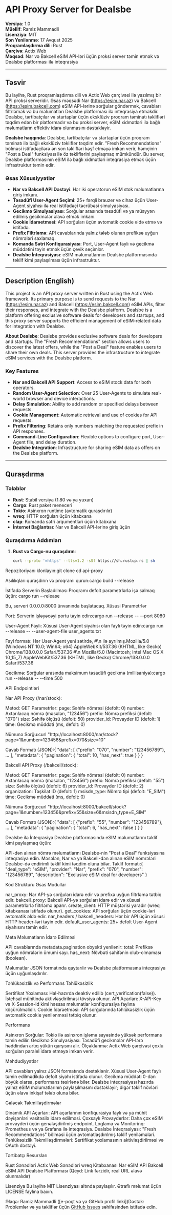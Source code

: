 # API Proxy Server for Dealsbe

**Versiya**: 1.0  
**Müəllif**: Ramiz Mammadli  
**Lisenziya**: MIT  
**Son Yenilənmə**: 17 Avqust 2025  
**Proqramlaşdırma dili**: Rust  
**Çərçivə**: Actix Web  
**Məqsəd**: Nar və Bakcell eSIM API-ləri üçün proksi server təmin etmək və Dealsbe platforması ilə inteqrasiya

---

## Təsvir

Bu layihə, Rust proqramlaşdırma dili və Actix Web çərçivəsi ilə yazılmış bir API proksi serveridir. Əsas məqsədi Nar (https://esim.nar.az) və Bakcell (https://esim.bakcell.com) eSIM API-lərinə sorğular göndərmək, cavabları filtrləmək və bu məlumatları Dealsbe platforması ilə inteqrasiya etməkdir. Dealsbe, tərtibatçılar və startaplar üçün eksklüziv proqram təminatı təklifləri təqdim edən bir platformadır və bu proksi server, eSIM xidmətləri ilə bağlı məlumatların effektiv idarə olunmasını dəstəkləyir.

**Dealsbe haqqında**: Dealsbe, tərtibatçılar və startaplar üçün proqram təminatı ilə bağlı eksklüziv təkliflər təqdim edir. "Fresh Recommendations" bölməsi istifadəçilərə ən son təklifləri kəşf etməyə imkan verir, həmçinin "Post a Deal" funksiyası ilə öz təkliflərini paylaşmaq mümkündür. Bu server, Dealsbe platformasının eSIM ilə bağlı xidmətləri inteqrasiya etmək üçün infrastruktur təmin edir.

### Əsas Xüsusiyyətlər
- **Nar və Bakcell API Dəstəyi**: Hər iki operatorun eSIM stok məlumatlarına giriş imkanı.
- **Təsadüfi User-Agent Seçimi**: 25+ fərqli brauzer və cihaz üçün User-Agent siyahısı ilə real istifadəçi təcrübəsi simulyasiyası.
- **Gecikmə Simulyasiyası**: Sorğular arasında təsadüfi və ya müəyyən edilmiş gecikmələr əlavə etmək imkanı.
- **Cookie İdarəetməsi**: API sorğuları üçün avtomatik cookie əldə etmə və istifadə.
- **Prefix Filtrləmə**: API cavablarında yalnız tələb olunan prefiksə uyğun nömrələri saxlamaq.
- **Komanda Sətri Konfiqurasiyası**: Port, User-Agent faylı və gecikmə müddətini təyin etmək üçün çevik seçimlər.
- **Dealsbe İnteqrasiyası**: eSIM məlumatlarının Dealsbe platformasında təklif kimi paylaşılması üçün infrastruktur.

---

## Description (English)

This project is an API proxy server written in Rust using the Actix Web framework. Its primary purpose is to send requests to the Nar (https://esim.nar.az) and Bakcell (https://esim.bakcell.com) eSIM APIs, filter their responses, and integrate with the Dealsbe platform. Dealsbe is a platform offering exclusive software deals for developers and startups, and this proxy server supports the efficient management of eSIM-related data for integration with Dealsbe.

**About Dealsbe**: Dealsbe provides exclusive software deals for developers and startups. The "Fresh Recommendations" section allows users to discover the latest offers, while the "Post a Deal" feature enables users to share their own deals. This server provides the infrastructure to integrate eSIM services with the Dealsbe platform.

### Key Features
- **Nar and Bakcell API Support**: Access to eSIM stock data for both operators.
- **Random User-Agent Selection**: Over 25 User-Agents to simulate real-world browser and device interactions.
- **Delay Simulation**: Ability to add random or specified delays between requests.
- **Cookie Management**: Automatic retrieval and use of cookies for API requests.
- **Prefix Filtering**: Retains only numbers matching the requested prefix in API responses.
- **Command-Line Configuration**: Flexible options to configure port, User-Agent file, and delay duration.
- **Dealsbe Integration**: Infrastructure for sharing eSIM data as offers on the Dealsbe platform.

---

## Quraşdırma

### Tələblər
- **Rust**: Stabil versiya (1.80 və ya yuxarı)
- **Cargo**: Rust paket meneceri
- **Tokio**: Asinxron runtime (avtomatik quraşdırılır)
- **wreq**: HTTP sorğuları üçün kitabxana
- **clap**: Komanda sətri arqumentləri üçün kitabxana
- **İnternet Bağlantısı**: Nar və Bakcell API-lərinə giriş üçün

### Quraşdırma Addımları
1. **Rust və Cargo-nu quraşdırın**:
   ```bash
   curl --proto '=https' --tlsv1.2 -sSf https://sh.rustup.rs | sh


Repozitoriyanı klonlayın:git clone <repo-url>
cd api-proxy


Asılılıqları quraşdırın və proqramı qurun:cargo build --release




İstifadə
Serverin Başladılması
Proqramı defolt parametrlərlə işə salmaq üçün:
cargo run --release

Bu, serveri 0.0.0.0:8000 ünvanında başlatacaq.
Xüsusi Parametrlər

Port: Serverin işləyəcəyi portu təyin edin:cargo run --release -- --port 8080


User-Agent Faylı: Xüsusi User-Agent siyahısı olan faylı təyin edin:cargo run --release -- --user-agent-file user_agents.txt

Fayl formatı: Hər User-Agent yeni sətirdə, #\n ilə ayrılmış.Mozilla/5.0 (Windows NT 10.0; Win64; x64) AppleWebKit/537.36 (KHTML, like Gecko) Chrome/138.0.0.0 Safari/537.36
#\n
Mozilla/5.0 (Macintosh; Intel Mac OS X 10_15_7) AppleWebKit/537.36 (KHTML, like Gecko) Chrome/138.0.0.0 Safari/537.36


Gecikmə: Sorğular arasında maksimum təsadüfi gecikmə (millisaniyə):cargo run --release -- --time 500



API Endpointləri

Nar API Proxy (/nar/stock):

Metod: GET
Parametrlər:
page: Səhifə nömrəsi (defolt: 0)
number: Axtarılacaq nömrə (məsələn, "123456")
prefix: Nömrə prefiksi (defolt: "070")
size: Səhifə ölçüsü (defolt: 50)
provider_id: Provayder ID (defolt: 1)
time: Gecikmə müddəti (ms, defolt: 0)


Nümunə Sorğu:curl "http://localhost:8000/nar/stock?page=1&number=123456&prefix=070&size=10"


Cavab Formatı (JSON):{
  "data": [
    {"prefix": "070", "number": "123456789"},
    ...
  ],
  "metadata": {
    "pagination": {
      "total": 10,
      "has_next": true
    }
  }
}




Bakcell API Proxy (/bakcell/stock):

Metod: GET
Parametrlər:
page: Səhifə nömrəsi (defolt: 0)
number: Axtarılacaq nömrə (məsələn, "123456")
prefix: Nömrə prefiksi (defolt: "55")
size: Səhifə ölçüsü (defolt: 6)
provider_id: Provayder ID (defolt: 2)
organization: Təşkilat ID (defolt: 1)
msisdn_type: Nömrə tipi (defolt: "E_SIM")
time: Gecikmə müddəti (ms, defolt: 0)


Nümunə Sorğu:curl "http://localhost:8000/bakcell/stock?page=1&number=123456&prefix=55&size=6&msisdn_type=E_SIM"


Cavab Formatı (JSON):{
  "data": [
    {"prefix": "55", "number": "123456789"},
    ...
  ],
  "metadata": {
    "pagination": {
      "total": 6,
      "has_next": false
    }
  }
}





Dealsbe ilə İnteqrasiya
Dealsbe platformasında eSIM məlumatlarını təklif kimi paylaşmaq üçün:

API-dən alınan nömrə məlumatlarını Dealsbe-nin "Post a Deal" funksiyasına inteqrasiya edin.
Məsələn, Nar və ya Bakcell-dən alınan eSIM nömrələri Dealsbe-də endirimli təklif kimi təqdim oluna bilər.
Təklif formatı:{
  "deal_type": "eSIM",
  "provider": "Nar",
  "prefix": "070",
  "number": "123456789",
  "description": "Exclusive eSIM deal for developers"
}




Kod Strukturu
Əsas Modullar

nar_proxy: Nar API-yə sorğuları idarə edir və prefixə uyğun filtrləmə tətbiq edir.
bakcell_proxy: Bakcell API-yə sorğuları idarə edir və xüsusi parametrlərlə filtrləmə aparır.
create_client: HTTP müştərisi yaradır (wreq kitabxanası istifadə olunur).
get_cookies: API sorğuları üçün cookie-ləri avtomatik əldə edir.
nar_headers / bakcell_headers: Hər bir API üçün xüsusi HTTP header-ləri təyin edir.
default_user_agents: 25+ defolt User-Agent siyahısını təmin edir.

Meta Məlumatların İdarə Edilməsi

API cavablarında metadata.pagination obyekti yenilənir:
total: Prefiksə uyğun nömrələrin ümumi sayı.
has_next: Növbəti səhifənin olub-olmaması (boolean).


Məlumatlar JSON formatında qaytarılır və Dealsbe platformasına inteqrasiya üçün uyğunlaşdırılır.


Təhlükəsizlik və Performans
Təhlükəsizlik

Sertifikat Yoxlaması: Hal-hazırda deaktiv edilib (cert_verification(false)). İstehsal mühitində aktivləşdirilməsi tövsiyə olunur.
API Açarları: X-API-Key və X-Session-Id kimi həssas məlumatlar konfiqurasiya faylına köçürülməlidir.
Cookie İdarəetməsi: API sorğularında təhlükəsizlik üçün avtomatik cookie yenilənməsi tətbiq olunur.

Performans

Asinxron Sorğular: Tokio ilə asinxron işləmə sayəsində yüksək performans təmin edilir.
Gecikmə Simulyasiyası: Təsadüfi gecikmələr API-lərə həddindən artıq yükün qarşısını alır.
Ölçəklənmə: Actix Web çərçivəsi çoxlu sorğuları paralel idarə etməyə imkan verir.


Məhdudiyyətlər

API cavabları yalnız JSON formatında dəstəklənir.
Xüsusi User-Agent faylı təmin edilmədikdə defolt siyahı istifadə olunur.
Gecikmə müddəti 0-dan böyük olarsa, performans təsirlənə bilər.
Dealsbe inteqrasiyası hazırda yalnız eSIM məlumatlarının paylaşılmasını dəstəkləyir; digər təklif növləri üçün əlavə inkişaf tələb oluna bilər.


Gələcək Təkmilləşdirmələr

Dinamik API Açarları: API açarlarının konfiqurasiya faylı və ya mühit dəyişənləri vasitəsilə idarə edilməsi.
Çoxsaylı Provayderlər: Daha çox eSIM provayderi üçün genələşdirilmiş endpoint.
Loglama və Monitorinq: Prometheus və ya Grafana ilə inteqrasiya.
Dealsbe İnteqrasiyası: "Fresh Recommendations" bölməsi üçün avtomatlaşdırılmış təklif yeniləmələri.
Təhlükəsizlik Təkmilləşdirmələri: Sertifikat yoxlamasının aktivləşdirilməsi və OAuth dəstəyi.


Tərtibatçı Resursları

Rust Sənədləri
Actix Web Sənədləri
wreq Kitabxanası
Nar eSIM API
Bakcell eSIM API
Dealsbe Platforması (Qeyd: Link fərzidir, real URL əlavə olunmalıdır)


Lisenziya
Bu layihə MIT Lisenziyası altında paylaşılır. Ətraflı məlumat üçün LICENSE faylına baxın.

Əlaqə: Ramiz Mammadli ([e-poçt və ya GitHub profil linki])Dəstək: Problemlər və ya təkliflər üçün [GitHub Issues](/issues) səhifəsindən istifadə edin.

